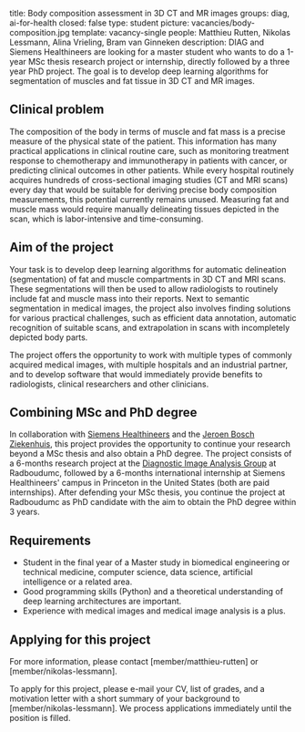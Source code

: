 title: Body composition assessment in 3D CT and MR images
groups: diag, ai-for-health
closed: false
type: student
picture: vacancies/body-composition.jpg
template: vacancy-single
people: Matthieu Rutten, Nikolas Lessmann, Alina Vrieling, Bram van Ginneken
description: DIAG and Siemens Healthineers are looking for a master student who wants to do a 1-year MSc thesis research project or internship, directly followed by a three year PhD project. The goal is to develop deep learning algorithms for segmentation of muscles and fat tissue in 3D CT and MR images.

## Clinical problem
The composition of the body in terms of muscle and fat mass is a precise measure of the physical state of the patient. This information has many practical applications in clinical routine care, such as monitoring treatment response to chemotherapy and immunotherapy in patients with cancer, or predicting clinical outcomes in other patients. While every hospital routinely acquires hundreds of cross-sectional imaging studies (CT and MRI scans) every day that would be suitable for deriving precise body composition measurements, this potential currently remains unused. Measuring fat and muscle mass would require manually delineating tissues depicted in the scan, which is labor-intensive and time-consuming.

## Aim of the project
Your task is to develop deep learning algorithms for automatic delineation (segmentation) of fat and muscle compartments in 3D CT and MRI scans. These segmentations will then be used to allow radiologists to routinely include fat and muscle mass into their reports. Next to semantic segmentation in medical images, the project also involves finding solutions for various practical challenges, such as efficient data annotation, automatic recognition of suitable scans, and extrapolation in scans with incompletely depicted body parts.

The project offers the opportunity to work with multiple types of commonly acquired medical images, with multiple hospitals and an industrial partner, and to develop software that would immediately provide benefits to radiologists, clinical researchers and other clinicians.

## Combining MSc and PhD degree
In collaboration with [Siemens Healthineers](https://www.siemens-healthineers.com/) and the [Jeroen Bosch Ziekenhuis](https://www.jeroenboschziekenhuis.nl/), this project provides the opportunity to continue your research beyond a MSc thesis and also obtain a PhD degree. The project consists of a 6-months research project at the [Diagnostic Image Analysis Group](https://diagnijmegen.nl/) at Radboudumc, followed by a 6-months international internship at Siemens Healthineers' campus in Princeton in the United States (both are paid internships). After defending your MSc thesis, you continue the project at Radboudumc as PhD candidate with the aim to obtain the PhD degree within 3 years.

## Requirements
- Student in the final year of a Master study in biomedical engineering or technical medicine, computer science, data science, artificial intelligence or a related area.
- Good programming skills (Python) and a theoretical understanding of deep learning architectures are important.
- Experience with medical images and medical image analysis is a plus.

## Applying for this project
For more information, please contact [member/matthieu-rutten] or [member/nikolas-lessmann].

To apply for this project, please e-mail your CV, list of grades, and a motivation letter with a short summary of your background to [member/nikolas-lessmann]. We process applications immediately until the position is filled.
